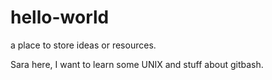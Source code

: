 # hello-world
a place to store ideas or resources.  


Sara here, I want to learn some UNIX and stuff about gitbash.  
